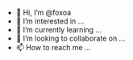 - 👋 Hi, I’m @foxoa
- 👀 I’m interested in ...
- 🌱 I’m currently learning ...
- 💞️ I’m looking to collaborate on ...
- 📫 How to reach me ...

<!---
foxoa/foxoa is a ✨ special ✨ repository because its `README.md` (this file) appears on your GitHub profile.
You can click the Preview link to take a look at your changes.
--->
